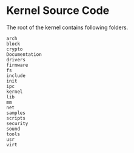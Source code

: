 Kernel Source Code
==================

The root of the kernel contains following folders.

```
arch
block
crypto
Documentation
drivers
firmware
fs
include
init
ipc
kernel
lib
mm
net
samples
scripts
security
sound
tools
usr
virt
```
